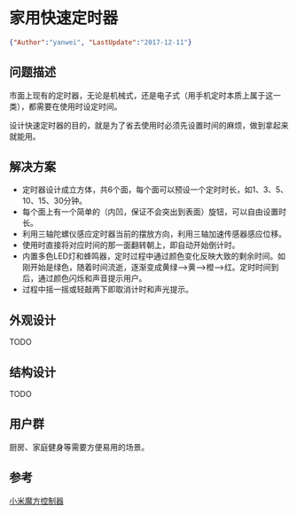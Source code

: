 # 家用快速定时器

<link rel="stylesheet" type="text/css" href="../auto-number-title.css" />

```json
{"Author":"yanwei", "LastUpdate":"2017-12-11"}
```

## 问题描述

市面上现有的定时器，无论是机械式，还是电子式（用手机定时本质上属于这一类），都需要在使用时设定时间。

设计快速定时器的目的，就是为了省去使用时必须先设置时间的麻烦，做到拿起来就能用。

## 解决方案

* 定时器设计成立方体，共6个面，每个面可以预设一个定时时长，如1、3、5、10、15、30分钟。
* 每个面上有一个简单的（内凹，保证不会突出到表面）旋钮，可以自由设置时长。
* 利用三轴陀螺仪感应定时器当前的摆放方向，利用三轴加速传感器感应位移。
* 使用时直接将对应时间的那一面翻转朝上，即自动开始倒计时。
* 内置多色LED灯和蜂鸣器，定时过程中通过颜色变化反映大致的剩余时间。如刚开始是绿色，随着时间流逝，逐渐变成黄绿-->黄-->橙-->红。定时时间到后，通过颜色闪烁和声音提示用户。
* 过程中摇一摇或轻敲两下即取消计时和声光提示。

## 外观设计

TODO

## 结构设计

TODO

## 用户群

厨房、家庭健身等需要方便易用的场景。

## 参考

[小米魔方控制器](https://detail.tmall.com/item.htm?spm=a230r.1.14.1.edddf41qxAzjC&id=523164875223&ns=1&abbucket=1)